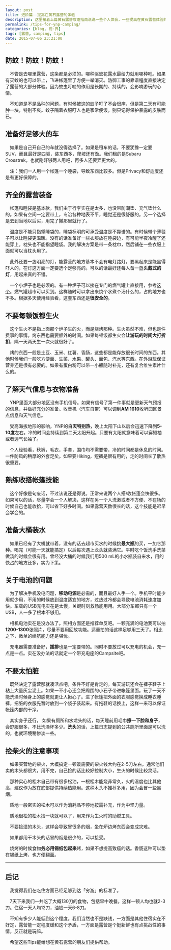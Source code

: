 ```yaml
---
layout: post
title: 进阶篇——提高在黄石露营的体验
description: 这里接着上篇黄石露营攻略指南说说一些个人体会，一些提高在黄石露营体验的Tips。一些条目针对其他露营也一样适用。
permalink: /tips-for-ynp-camping/
categories: [blog, 视·界]
tags: [露营, camping, tips]
date: 2015-07-06 23:21:00
--- 
```


## 防蚊！防蚊！防蚊！

　不管是去哪里露营，这条都是必须的。哪种驱蚊花露水最给力就用哪种吧。如果有灭蚊的也可以带上，飞进帐篷里了方便一举消灭。防御工事的靠谱程度直接决定了露营的大部分体验。因为蚊虫叮咬的作用是长期的、持续的，会影响游玩的心情。

　不知道是不是品种的问题，有时候被这的蚊子叮了不会很痒，但是第二天有可能肿一块，特别不爽。蚊子隔着衣服叮人也是家常便饭，别只记得保护暴露的皮肤而已。

## 准备好足够大的车

　如果是自己开自己的车就没得选择了。如果是租车的话，不要犹豫一定要SUV，而且最好是四驱，装东西多，爬坡还有劲。我们租的是Subaru Crosstrek，也就刚好够两人用吧，再多人还要弄更大的。

　注：我们一人用一个帐篷一个睡袋，导致东西比较多。但是Privacy和舒适度还是有更好保障的。

## 齐全的露营装备

　帐篷和睡袋是基本款，我们由于行李实在是太多，也没带防潮垫、充气垫什么的。如果有空间一定要带上，专治各种地表不平，睡觉还是很舒服的。另一个选择是去到当地以后买，用完了撇那里就行了。

　温度是不能只指望睡袋的，睡袋标明的可承受温度是不靠谱的。有时候带个薄毯子可以让睡袋更温暖。没有的话准备好一些衣服放在睡袋边，有可能半夜冷醒了还能穿上。枕头也不能指望睡袋。我的解决方案是带一条枕巾，然后铺在一些衣服上面就可以当枕头用了。

　此外还要一盏明亮的灯，能露营的地方基本不会有电灯路灯，要黑起来是能黑得吓人的，在灯这方面一定要选个足够亮的。可以的话最好还每人备一盏**头戴式的灯**，用起来真的不错。

　一个小炉子也是必须的。有一种炉子可以接在专门的燃气罐上直接用，参考[这个](http://www.amazon.com/Coleman-Bottle-Top-Propane-Stove/dp/B0009PUR5E/ref=sr_1_4?s=outdoor-recreation&ie=UTF8&qid=1436160273&sr=1-4&keywords=camping+stove)。燃气罐超市可以买到。这样随时可以拿出来烧个水煮个汤什么的，占的地方也不多。根据多天使用经验看，这套东西还是**很安全的**。

## 不要每顿饭都生火

　这个生火不是指上面那个炉子生的火，而是烧烤那种。生火虽然不难，但也是件费事的事情。烤东西也需要额外的时间。如果每顿饭都生火会**让游玩的时间大打折扣**，隔一天两天生一次火就很好了。

　烤的东西一般是土豆、玉米、红薯、香肠，这些都是能存放很长时间的东西。其他时候我们一般吃方便面、生菜、水果、罐头、面包、汽水等东西。在外游玩保证营养还是很有必要的。如果有蛋白粉可以带一小瓶随时补充，还有复合维生素片什么的。

## 了解天气信息与衣物准备

　YNP里面大部分地区没有手机信号。如果有信号了第一件事就是更新天气预报的信息，并做好充分的准备。收音机（汽车自带）可以调到**AM 1610**收听园区景点信息和天气信息。

　受高海拔地形的影响，YNP的**白天特别热**，晚上太阳下山以后会迅速下降到**5-10度**左右。冷的时间会持续到第二天太阳升起。只要有太阳就意味着可以穿短袖或者透气长袖了。

　个人经验看，秋裤，毛衣，手套，围巾均不需要带，冷的时间都是休息的时间。一件防风的稍厚的外套足矣。如果要Hiking，短裤是很有用的，走的时间长了散热很重要。

## 熟练收搭帐篷技能

　这个好像是句废话，不过该说还是得说。正常来说两个人搭/收帐篷会快很多。如果可以的话，尽量学会一个人解决，这样在另一个人洗漱或者不方便、不在场的时候自己也能收拾，可以省下好多时间。如果露营天数很长的话，这个技能是迟早会学会的。

## 准备大桶装水

　如果已经有了大桶就带着，没有的话去超市买水的时候挑**最大瓶**的买，一加仑那种。喝完（可能一天就能搞定）以后每次遇上龙头就装满它。平时吃个饭洗手洗菜做汤的时候会很有用。曾经没大桶的时候我们用500 mL的小水瓶装自来水，用的快占的地方还多，实为下策。

## 关于电池的问题

　为了解决手机没电问题，**移动电源**是必需的，而且最好人手一个。手机平时能少用就少用，不用的时候放到温度适宜的地方，过热过冷都会导致电池消耗速度加快。车载的USB充电实在是太慢，关键时刻救场能用用。大部分车都只有一个USB，人一多了根本不够用。

　相机电池实在是没办法了。照相方面还是推荐单反吧。一颗充满的电池我可以拍**1200-1300**张照片，尽量不要用回放功能。适量拍的话这样足够用三天了。相比之下，微单的续航能力还是堪忧。

　充电器需要准备好，**插排**也是一定要带的。同时不要放过可以充电的机会，充一点是一点。实在没办法的话就定一个带充电座的Campsite吧。

## 不要太怕脏

　既然决定了露营那就凑活点吧，条件不好是肯定的。每天游玩还会在裤子鞋子上粘上大量灰尘泥土。如果一不小心还会把周围的小石子带进帐篷里面。玩了一天不能洗澡时候身上的感觉就更让人揪心了。进了帐篷把外面的衣服感觉换成睡衣睡裤，把脏的衣服先暂时放到一个袋子装起来。有拖鞋的话换上，这样一来可以保证帐篷内部的干净。

　其实身子还行， 如果有厕所和水龙头的话，每天睡前用毛巾**擦一下脸和身子**，会舒服很多，不比洗澡坏多少。**洗头**的话，上篇日志提到的公共厕所里面是可以洗的，也就环境稍惨淡一些。

## 捡柴火的注意事项

　如果买营地的柴火，大概搞定一顿饭需要的柴火钱大约在2-5刀左右。通常他们卖的木头都很大，用不完，自己捡的话比较好控制大小，生火的时候比较灵活。

　那种实心的松木自己带有很多松油，一根松木能烧非常久，火的温度也比其他高，建议作为放在底部提供持续热能用。这种木头不推荐多用，因为会冒一些黑烟。

　质地一般密实的松木可以作为消耗品不停地按需补充，作为中坚力量。

　质地很松的松木捡一块就可以了，用来作为生火时的助燃工具。

　不要捡湿的木头，这样会导致冒很多的烟，坐在炉边烤东西会变成灾难。

　如果都用干木头的话冒的烟是很少的，可以接受。

　烧烤的时候食物**务必用锡纸包起来**烤，如果不想提高致癌的话。香肠这种可以垫在锡纸上烤，也方便翻面。

------

## 后记

　我觉得我们在吃住方面已经足够到达「穷游」的标准了。

　7天下来我们一共吃了大概130刀的食物，包括早中晚餐。这样一顿人均也就2-3刀。住宿一天人均12刀，油钱一天6-8刀。

　不知有多少人能低到这个程度。我们当然也不是缺钱，一方面是其他住宿实在不好定，露营能一定程度缓和这个矛盾，一方面是露营是个挺新鲜也有点挑战性的事情，反正就是玩嘛。

　希望这些Tips能给想在黄石露营的朋友们提供帮助。